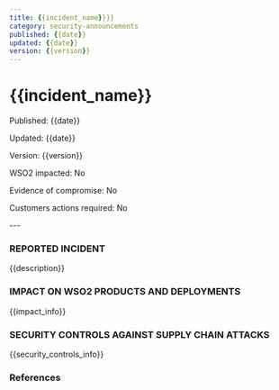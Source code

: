 ```yaml
---
title: {{incident_name}}}}
category: security-announcements
published: {{date}}
updated: {{date}}
version: {{version}}
---
```


# {{incident_name}}

<p class="doc-info">Published: {{date}}</p>
<p class="doc-info">Updated: {{date}}</p>
<p class="doc-info">Version: {{version}}</p>
<p class="doc-info">WSO2 impacted: No</p>
<p class="doc-info">Evidence of compromise: No</p>
<p class="doc-info">Customers actions required: No</p>
---

### REPORTED INCIDENT
{{description}}


### IMPACT ON WSO2 PRODUCTS AND DEPLOYMENTS
{{impact_info}}


### SECURITY CONTROLS AGAINST SUPPLY CHAIN ATTACKS
{{security_controls_info}}


### References
[^1]: [https://github.com/advisories/GHSA-73qr-pfmq-6rp8](https://github.com/advisories/GHSA-73qr-pfmq-6rp8)
[^2]: [https://github.com/advisories/GHSA-g2q5-5433-rhrf](https://github.com/advisories/GHSA-g2q5-5433-rhrf)